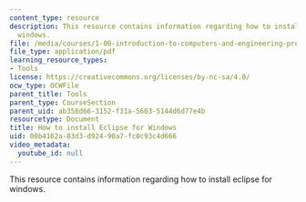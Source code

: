 ```yaml
---
content_type: resource
description: This resource contains information regarding how to install eclipse for
  windows.
file: /media/courses/1-00-introduction-to-computers-and-engineering-problem-solving-spring-2012/00b4162a83d3d92490a7fc0c93c4d666_MIT1_00S12_Insl_Eclpse_Win.pdf
file_type: application/pdf
learning_resource_types:
- Tools
license: https://creativecommons.org/licenses/by-nc-sa/4.0/
ocw_type: OCWFile
parent_title: Tools
parent_type: CourseSection
parent_uid: ab358d66-3152-f31a-5603-5144d6d77e4b
resourcetype: Document
title: How to install Eclipse for Windows
uid: 00b4162a-83d3-d924-90a7-fc0c93c4d666
video_metadata:
  youtube_id: null
---
```

This resource contains information regarding how to install eclipse for windows.